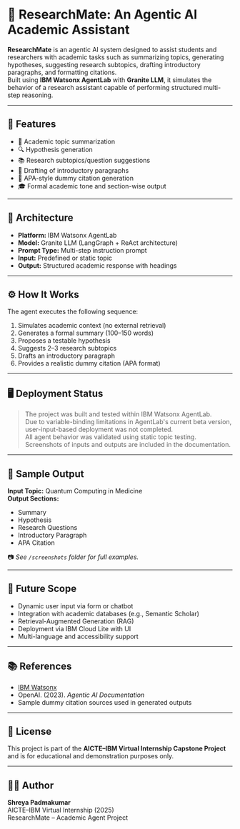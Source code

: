# 🔬 ResearchMate: An Agentic AI Academic Assistant

**ResearchMate** is an agentic AI system designed to assist students and researchers with academic tasks such as summarizing topics, generating hypotheses, suggesting research subtopics, drafting introductory paragraphs, and formatting citations.  
Built using **IBM Watsonx AgentLab** with **Granite LLM**, it simulates the behavior of a research assistant capable of performing structured multi-step reasoning.

---

## 🚀 Features

- 🧠 Academic topic summarization  
- 🔍 Hypothesis generation  
- 📚 Research subtopics/question suggestions  
- 📝 Drafting of introductory paragraphs  
- 🔖 APA-style dummy citation generation  
- 🎓 Formal academic tone and section-wise output

---

## 🧱 Architecture

- **Platform:** IBM Watsonx AgentLab  
- **Model:** Granite LLM (LangGraph + ReAct architecture)  
- **Prompt Type:** Multi-step instruction prompt  
- **Input:** Predefined or static topic  
- **Output:** Structured academic response with headings

---

## ⚙️ How It Works

The agent executes the following sequence:
1. Simulates academic context (no external retrieval)
2. Generates a formal summary (100–150 words)
3. Proposes a testable hypothesis
4. Suggests 2–3 research subtopics
5. Drafts an introductory paragraph
6. Provides a realistic dummy citation (APA format)

---

## 🖥️ Deployment Status

> The project was built and tested within IBM Watsonx AgentLab.  
Due to variable-binding limitations in AgentLab's current beta version, user-input-based deployment was not completed.  
All agent behavior was validated using static topic testing.  
Screenshots of inputs and outputs are included in the documentation.

---

## 📸 Sample Output

**Input Topic:** Quantum Computing in Medicine  
**Output Sections:**  
- Summary  
- Hypothesis  
- Research Questions  
- Introductory Paragraph  
- APA Citation  

📷 *See `/screenshots` folder for full examples.*

---

## 🔮 Future Scope

- Dynamic user input via form or chatbot  
- Integration with academic databases (e.g., Semantic Scholar)  
- Retrieval-Augmented Generation (RAG)  
- Deployment via IBM Cloud Lite with UI  
- Multi-language and accessibility support

---

## 📚 References

- [IBM Watsonx](https://www.ibm.com/cloud/watsonx)  
- OpenAI. (2023). *Agentic AI Documentation*  
- Sample dummy citation sources used in generated outputs

---

## 📜 License

This project is part of the **AICTE–IBM Virtual Internship Capstone Project** and is for educational and demonstration purposes only.

---

## 🙋‍♀️ Author

**Shreya Padmakumar**  
AICTE–IBM Virtual Internship (2025)  
ResearchMate – Academic Agent Project

